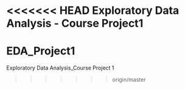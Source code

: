 <<<<<<< HEAD
Exploratory Data Analysis - Course Project1
=======
# EDA_Project1
Exploratory Data Analysis_Course Project 1
>>>>>>> origin/master
